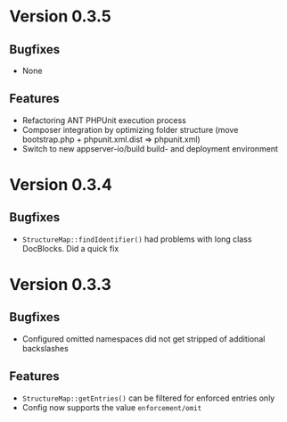 # Version 0.3.5

## Bugfixes

* None

## Features

* Refactoring ANT PHPUnit execution process
* Composer integration by optimizing folder structure (move bootstrap.php + phpunit.xml.dist => phpunit.xml)
* Switch to new appserver-io/build build- and deployment environment

# Version 0.3.4

## Bugfixes

* `StructureMap::findIdentifier()` had problems with long class DocBlocks. Did a quick fix

# Version 0.3.3

## Bugfixes

* Configured omitted namespaces did not get stripped of additional backslashes

## Features

* `StructureMap::getEntries()` can be filtered for enforced entries only
* Config now supports the value `enforcement/omit`